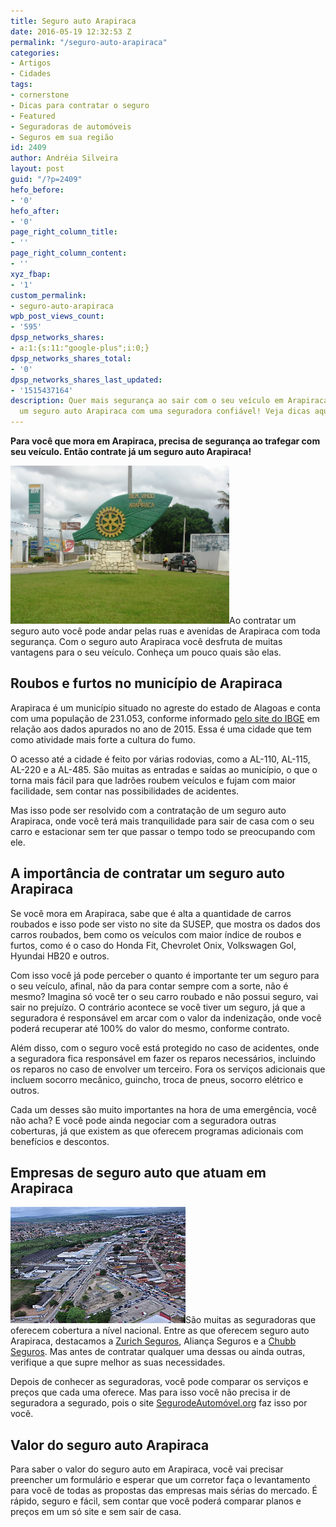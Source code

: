 ```yaml
---
title: Seguro auto Arapiraca
date: 2016-05-19 12:32:53 Z
permalink: "/seguro-auto-arapiraca"
categories:
- Artigos
- Cidades
tags:
- cornerstone
- Dicas para contratar o seguro
- Featured
- Seguradoras de automóveis
- Seguros em sua região
id: 2409
author: Andréia Silveira
layout: post
guid: "/?p=2409"
hefo_before:
- '0'
hefo_after:
- '0'
page_right_column_title:
- ''
page_right_column_content:
- ''
xyz_fbap:
- '1'
custom_permalink:
- seguro-auto-arapiraca
wpb_post_views_count:
- '595'
dpsp_networks_shares:
- a:1:{s:11:"google-plus";i:0;}
dpsp_networks_shares_total:
- '0'
dpsp_networks_shares_last_updated:
- '1515437164'
description: Quer mais segurança ao sair com o seu veículo em Arapiraca? Contrate
  um seguro auto Arapiraca com uma seguradora confiável! Veja dicas aqui.
---
```


**Para você que mora em Arapiraca, precisa de segurança ao trafegar com seu veículo. Então contrate já um seguro auto Arapiraca!**

<a href="/wp-content/uploads/2016/05/Seguro-auto-Arapiraca.jpg" rel="attachment wp-att-2410"><img class="alignleft wp-image-2410" title="Seguro auto Arapiraca" src="/wp-content/uploads/2016/05/Seguro-auto-Arapiraca.jpg" alt="Seguro auto Arapiraca" width="350" height="253" /></a>Ao contratar um seguro auto você pode andar pelas ruas e avenidas de Arapiraca com toda segurança. Com o seguro auto Arapiraca você desfruta de muitas vantagens para o seu veículo. Conheça um pouco quais são elas.

## Roubos e furtos no município de Arapiraca

Arapiraca é um município situado no agreste do estado de Alagoas e conta com uma população de 231.053, conforme informado <a href="http://cidades.ibge.gov.br/xtras/perfil.php?codmun=270030" target="_blank">pelo site do IBGE</a> em relação aos dados apurados no ano de 2015. Essa é uma cidade que tem como atividade mais forte a cultura do fumo.

O acesso até a cidade é feito por várias rodovias, como a AL-110, AL-115, AL-220 e a AL-485. São muitas as entradas e saídas ao município, o que o torna mais fácil para que ladrões roubem veículos e fujam com maior facilidade, sem contar nas possibilidades de acidentes.

Mas isso pode ser resolvido com a contratação de um seguro auto Arapiraca, onde você terá mais tranquilidade para sair de casa com o seu carro e estacionar sem ter que passar o tempo todo se preocupando com ele.

## A importância de contratar um seguro auto Arapiraca

Se você mora em Arapiraca, sabe que é alta a quantidade de carros roubados e isso pode ser visto no site da SUSEP, que mostra os dados dos carros roubados, bem como os veículos com maior índice de roubos e furtos, como é o caso do Honda Fit, Chevrolet Onix, Volkswagen Gol, Hyundai HB20 e outros.

Com isso você já pode perceber o quanto é importante ter um seguro para o seu veículo, afinal, não da para contar sempre com a sorte, não é mesmo? Imagina só você ter o seu carro roubado e não possui seguro, vai sair no prejuízo. O contrário acontece se você tiver um seguro, já que a seguradora é responsável em arcar com o valor da indenização, onde você poderá recuperar até 100% do valor do mesmo, conforme contrato.

Além disso, com o seguro você está protegido no caso de acidentes, onde a seguradora fica responsável em fazer os reparos necessários, incluindo os reparos no caso de envolver um terceiro. Fora os serviços adicionais que incluem socorro mecânico, guincho, troca de pneus, socorro elétrico e outros.

Cada um desses são muito importantes na hora de uma emergência, você não acha? E você pode ainda negociar com a seguradora outras coberturas, já que existem as que oferecem programas adicionais com benefícios e descontos.

## Empresas de seguro auto que atuam em Arapiraca

<a href="/wp-content/uploads/2016/05/Seguro-auto-Arapiraca2.jpg" rel="attachment wp-att-2411"><img class="alignleft wp-image-2411 size-full" title="Seguro auto Arapiraca" src="/wp-content/uploads/2016/05/Seguro-auto-Arapiraca2.jpg" alt="Seguro auto Arapiraca" width="280" height="186" /></a>São muitas as seguradoras que oferecem cobertura a nível nacional. Entre as que oferecem seguro auto Arapiraca, destacamos a <a href="/seguro-auto-zurich" target="_blank">Zurich Seguros</a>, Aliança Seguros e a <a href="/seguro-auto-chubb-seguros/" target="_blank">Chubb Seguros</a>. Mas antes de contratar qualquer uma dessas ou ainda outras, verifique a que supre melhor as suas necessidades.

Depois de conhecer as seguradoras, você pode comparar os serviços e preços que cada uma oferece. Mas para isso você não precisa ir de seguradora a segurado, pois o site <a href="/" target="_blank">SegurodeAutomóvel.org</a> faz isso por você.

## Valor do seguro auto Arapiraca

Para saber o valor do seguro auto em Arapiraca, você vai precisar preencher um formulário e esperar que um corretor faça o levantamento para você de todas as propostas das empresas mais sérias do mercado. É rápido, seguro e fácil, sem contar que você poderá comparar planos e preços em um só site e sem sair de casa.